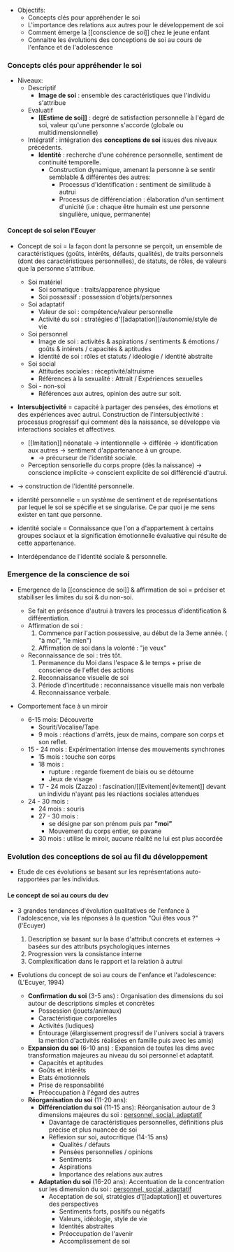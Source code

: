 
- Objectifs:
	- Concepts clés pour appréhender le soi
	- L'importance des relations aux autres pour le développement de soi
	- Comment émerge la [[conscience de soi]] chez le jeune enfant 
	- Connaitre les évolutions des conceptions de soi au cours de l'enfance et de l'adolescence


### Concepts clés pour appréhender le soi

- Niveaux:
	- Descriptif
		- **Image de soi** : ensemble des caractéristiques que l'individu s'attribue
	- Evaluatif 
		- **[[Estime de soi]]** : degré de satisfaction personnelle à l'égard de soi, valeur qu'une personne s'accorde (globale ou multidimensionnelle)
	- Intégratif : intégration des **conceptions de soi** issues des niveaux précédents.
		- **Identité** : recherche d'une cohérence personnelle, sentiment de continuité temporelle. 
			- Construction dynamique, amenant la personne à se sentir semblable & différentes des autres:
				- Processus d'identification : sentiment de similitude à autrui
				- Processus de différenciation : élaboration d'un sentiment d'unicité (i.e : chaque être humain est une personne singulière, unique, permanente)

#### Concept de soi selon l'Ecuyer

- Concept de soi = la façon dont la personne se perçoit, un ensemble de caractéristiques (goûts, intérêts, défauts, qualités), de traits personnels (dont des caractéristiques personnelles), de statuts, de rôles, de valeurs que la personne s'attribue.
	- Soi matériel
		- Soi somatique : traits/apparence physique 
		- Soi possessif : possession d'objets/personnes 
	- Soi adaptatif
		- Valeur de soi : compétence/valeur personnelle 
		- Activité du soi : stratégies d'[[adaptation]]/autonomie/style de vie 
	- Soi personnel
		- Image de soi : activités & aspirations / sentiments & émotions / goûts & intérets / capacités & aptitudes 
		- Identité de soi : rôles et statuts / idéologie / identité abstraite 
	- Soi social
		- Attitudes sociales : réceptivité/altruisme 
		- Références à la sexualité : Attrait / Expériences sexuelles 
	- Soi - non-soi 
		- Références aux autres, opinion des autre sur soit. 

- **Intersubjectivité** = capacité à partager des pensées, des émotions et des expériences avec autrui. Construction de l'intersubjectivité : processus progressif qui comment dès la naissance, se développe via interactions sociales et affectives. 
	- [[Imitation]] néonatale -> intentionnelle -> différée -> identification aux autres -> sentiment d'appartenance à un groupe. 
		- -> précurseur de l'identité sociale.
	- Perception sensorielle du corps propre (dès la naissance) -> conscience implicite -> conscient explicite de soi différencié d'autrui. 
- -> construction de l'identité personnelle.

- identité personnelle = un système de sentiment et de représentations par lequel le soi se spécifie et se singularise. Ce par quoi je me sens exister en tant que personne. 
- identité sociale = Connaissance que l'on a d'appartement à certains groupes sociaux et la signification émotionnelle évaluative qui résulte de cette appartenance. 

- Interdépendance de l'identité sociale & personnelle. 

### Emergence de la conscience de soi 

- Emergence de la [[conscience de soi]] & affirmation de soi  = préciser et stabiliser les limites du soi & du non-soi.
	- Se fait en présence d'autrui à travers les processus d'identification & différentiation. 
	- Affirmation de soi :
		1. Commence par l'action possessive, au début de la 3eme année. ( "à moi", "le mien")
		2. Affirmation de soi dans la volonté : "je veux"
	- Reconnaissance de soi : très tôt.
		1. Permanence du Moi dans l'espace & le temps + prise de conscience de l'effet des actions
		2. Reconnaissance visuelle de soi
		3. Période d'incertitude : reconnaissance visuelle mais non verbale
		4. Reconnaissance verbale. 
	

- Comportement face à un miroir 
	- 6-15 mois: Découverte
		- Sourit/Vocalise/Tape
		- 9 mois : réactions d'arrêts, jeux de mains, compare son corps et son reflet. 
	- 15 - 24 mois : Expérimentation intense des mouvements synchrones 
		- 15 mois : touche son corps
		- 18 mois : 
			- rupture : regarde fixement de biais ou se détourne
			- Jeux de visage
		- 17 - 24 mois (Zazzo) : fascination/[[Evitement|évitement]] devant un individu n'ayant pas les réactions sociales attendues
	- 24 - 30 mois :
		- 24 mois : souris 
		- 27 - 30 mois : 
			- se désigne par son prénom puis par **"moi"**
			- Mouvement du corps entier, se pavane
		- 30 mois : utilise le miroir, aucune réalité ne lui est plus accordée


### Evolution des conceptions de soi au fil du développement 

- Etude de ces évolutions se basant sur les représentations auto-rapportées par les individus. 

#### Le concept de soi au cours du dev 

- 3 grandes tendances d'évolution qualitatives de l'enfance à l'adolescence, via les réponses à la question "Qui êtes vous ?" (l'Ecuyer)
	1. Description se basant sur la base d'attribut concrets et externes -> basées sur des attributs psychologiques internes 
	2. Progression vers la consistance interne 
	3. Complexification dans le rapport et la relation à autrui 

- Evolutions du concept de soi au cours de l'enfance et l'adolescence: (L'Ecuyer, 1994)
	- **Confirmation du soi** (3-5 ans) : Organisation des dimensions du soi autour de descriptions simples et concrètes
		- Possession (jouets/animaux)
		- Caractéristique corporelles
		- Activités (ludiques)
		- Entourage (élargissement progressif de l'univers social à travers la mention d'activités réalisées en famille puis avec les amis)
	- **Expansion du soi** (6-10 ans) : Expansion de toutes les dims avec transformation majeures au niveau du soi personnel et adaptatif. 
		- Capacités et aptitudes
		- Goûts et intérêts 
		- Etats émotionnels 
		- Prise de responsabilité 
		- Préoccupation à l'égard des autres 
	- **Réorganisation du soi** (11-20 ans):
		- **Différenciation du soi** (11-15 ans): Réorganisation autour de 3 dimensions majeures du soi : <u>personnel, social, adaptatif</u>
			- Davantage de caractéristiques personnelles, définitions plus précise et plus nuancée de soi
			- Réflexion sur soi, autocritique (14-15 ans)
				- Qualités / défauts
				- Pensées personnelles / opinions
				- Sentiments
				- Aspirations
				- Importance des relations aux autres
		- **Adaptation du soi** (16-20 ans): Accentuation de la concentration sur les dimension du soi : <u>personnel, social, adaptatif</u> 
			- Acceptation de soi, stratégies d'[[adaptation]] et ouvertures des perspectives 
				- Sentiments forts, positifs ou négatifs 
				- Valeurs, idéologie, style de vie
				- Identités abstraites 
				- Préoccupation de l'avenir 
				- Accomplissement de soi

 